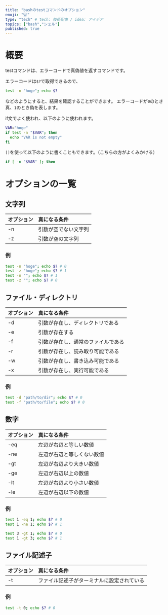 ```yaml
---
title: "bashのtestコマンドのオプション"
emoji: "💻"
type: "tech" # tech: 技術記事 / idea: アイデア
topics: ["bash","シェル"]
published: true
---
```


# 概要

testコマンドは、エラーコードで真偽値を返すコマンドです。

エラーコードは`$?`で取得できるので、
```bash
test -n "hoge"; echo $?
```
などのようにすると、結果を確認することができます。
エラーコードが`0`のとき真、`1`のとき偽を表します。

if文でよく使われ、以下のように使われます。
```bash
VAR="hoge"
if test -n "$VAR"; then
  echo "VAR is not empty"
fi
```

`[]`を使って以下のように書くこともできます。（こちらの方がよくみかける）
```bash
if [ -n "$VAR" ]; then
```

# オプションの一覧

## 文字列
| オプション | 真になる条件 |
| :------- | :------- |
| -n | 引数が空でない文字列 |
| -z | 引数が空の文字列 |

### 例

```bash
test -n "hoge"; echo $? # 0
test -z "hoge"; echo $? # 1
test -n ""; echo $? # 1
test -z ""; echo $? # 0
```

## ファイル・ディレクトリ
| オプション | 真になる条件 |
| :------- | :------- |
| -d | 引数が存在し、ディレクトリである |
| -e | 引数が存在する |
| -f | 引数が存在し、通常のファイルである |
| -r | 引数が存在し、読み取り可能である |
| -w | 引数が存在し、書き込み可能である |
| -x | 引数が存在し、実行可能である |


### 例
```bash
test -d "path/to/dir"; echo $? # 0
test -f "path/to/file"; echo $? # 0
```

## 数字
| オプション | 真になる条件 |
| :------- | :------- |
| -eq | 左辺が右辺と等しい数値 |
| -ne | 左辺が右辺と等しくない数値 |
| -gt | 左辺が右辺より大きい数値 |
| -ge | 左辺が右辺以上の数値 |
| -lt | 左辺が右辺より小さい数値 |
| -le | 左辺が右辺以下の数値 |

### 例
```bash
test 1 -eq 1; echo $? # 0
test 1 -ne 1; echo $? # 1

test 3 -gt 1; echo $? # 0
test 1 -gt 3; echo $? # 1
```

## ファイル記述子

| オプション | 真になる条件 |
| :------- | :------- |
| -t | ファイル記述子がターミナルに設定されている |

### 例

```bash
test -t 0; echo $? # 0
```


